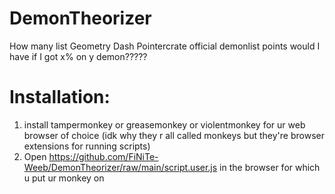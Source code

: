 # DemonTheorizer
How many list Geometry Dash Pointercrate official demonlist points would I have if I got x% on y demon?????

# Installation:
1. install tampermonkey or greasemonkey or violentmonkey for ur web browser of choice (idk why they r all called monkeys but they're browser extensions for running scripts)
2. Open https://github.com/FiNiTe-Weeb/DemonTheorizer/raw/main/script.user.js in the browser for which u put ur monkey on
